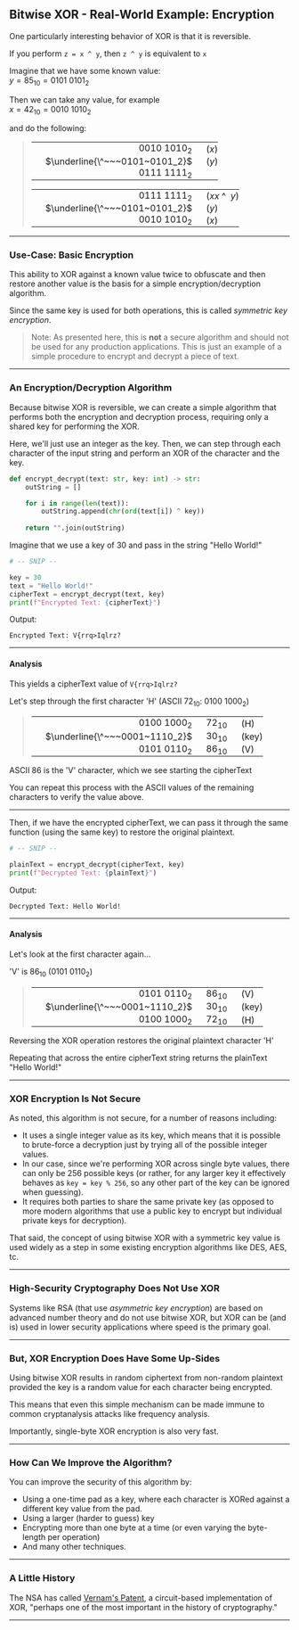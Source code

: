 ## Bitwise XOR - Real-World Example: Encryption

<style>
    td, th {
        border: 0!important;
        padding: 0!important;
        margin: 0!important;
        padding-left: 25px!important;
    }
</style>

One particularly interesting behavior of XOR is that it is reversible.

If you perform `z = x ^ y`, then `z ^ y` is equivalent to `x`

Imagine that we have some known value:  
$y=85_{10}=0101~0101_2$

Then we can take any value, for example  
$x=42_{10}=0010~1010_2$

and do the following:

> |||
> |-:|:-|
> |$0010~1010_2$|($x$)|
> |$\underline{\^~~~0101~0101_2}$|($y$)|
> |$0111~1111_2$||
> 
> |||
> |-:|:-|
> |$0111~1111_2$|($xx~\^~~y$)|
> |$\underline{\^~~~0101~0101_2}$|($y$)|
> |$0010~1010_2$|($x$)|

---

### Use-Case: Basic Encryption

This ability to XOR against a known value twice to obfuscate and then 
restore another value is the basis for a simple encryption/decryption 
algorithm.

Since the same key is used for both operations, this is called *symmetric 
key encryption*.

> Note: As presented here, this is **not** a secure algorithm and should 
> not be used for any production applications. This is just an example of a 
> simple procedure to encrypt and decrypt a piece of text.

---

### An Encryption/Decryption Algorithm

Because bitwise XOR is reversible, we can create a simple algorithm that
performs both the encryption and decryption process, requiring only a shared
key for performing the XOR.

Here, we'll just use an integer as the key. Then, we can step through each
character of the input string and perform an XOR of the character and the
key.

```python
def encrypt_decrypt(text: str, key: int) -> str:
    outString = []

    for i in range(len(text)):
        outString.append(chr(ord(text[i]) ^ key))
    
    return "".join(outString)
```

Imagine that we use a key of 30 and pass in the string "Hello World!"

```python
# -- SNIP --

key = 30
text = "Hello World!"
cipherText = encrypt_decrypt(text, key)
print(f"Encrypted Text: {cipherText}")
```

Output:

```
Encrypted Text: V{rrq>Iqlrz?
```

---

#### Analysis

This yields a cipherText value of `V{rrq>Iqlrz?`

Let's step through the first character 'H' (ASCII $72_{10}$:
$0100~1000_2$)

> ||||
> |-:|-:|:-|
> |$0100~1000_2$|$72_{10}$|(H)|
> |$\underline{\^~~~0001~1110_2}$|$30_{10}$|(key)|
> |$0101~0110_2$|$86_{10}$|(V)|

ASCII $86$ is the 'V' character, which we see starting the cipherText

You can repeat this process with the ASCII values of the remaining 
characters to verify the value above.

---

Then, if we have the encrypted cipherText, we can pass it through the same
function (using the same key) to restore the original plaintext.

```python
# -- SNIP --

plainText = encrypt_decrypt(cipherText, key)
print(f"Decrypted Text: {plainText}")
```

Output:

```
Decrypted Text: Hello World!
```

---

#### Analysis

Let's look at the first character again...

'V' is $86_{10}$ ($0101~0110_2$)

> ||||
> |-:|-:|:-|
> |$0101~0110_2$|$86_{10}$|(V)|
> |$\underline{\^~~~0001~1110_2}$|$30_{10}$|(key)|
> |$0100~1000_2$|$72_{10}$|(H)|

Reversing the XOR operation restores the original plaintext character 'H'

Repeating that across the entire cipherText string returns the plainText
"Hello World!"

---

### XOR Encryption Is Not Secure

As noted, this algorithm is not secure, for a number of reasons including:

* It uses a single integer value as its key, which means that it is 
  possible to brute-force a decryption just by trying all of the possible 
  integer values.
* In our case, since we're performing XOR across single byte values, there
  can only be $256$ possible keys (or rather, for any larger key it 
  effectively behaves as `key = key % 256`, so any other part of the
  key can be ignored when guessing).
* It requires both parties to share the same private key (as opposed to
  more modern algorithms that use a public key to encrypt but individual
  private keys for decryption).

That said, the concept of using bitwise XOR with a symmetric key value is 
used widely as a step in some existing encryption algorithms like DES, 
AES,  tc.

---

### High-Security Cryptography Does Not Use XOR

Systems like RSA (that use *asymmetric key encryption*) are based on 
advanced number theory and do not use bitwise XOR, but XOR can be (and is) 
used in lower security applications where speed is the primary goal.

---

### But, XOR Encryption Does Have Some Up-Sides

Using bitwise XOR results in random ciphertext from non-random plaintext 
provided the key is a random value for each character being encrypted.

This means that even this simple mechanism can be made immune to common 
cryptanalysis attacks like frequency analysis.

Importantly, single-byte XOR encryption is also very fast.

---

### How Can We Improve the Algorithm?

You can improve the security of this algorithm by:

* Using a one-time pad as a key, where each character is XORed against a 
  different key value from the pad.
* Using a larger (harder to guess) key
* Encrypting more than one byte at a time (or even varying the byte-length
  per operation)
* And many other techniques.

---

### A Little History

The NSA has called
[Vernam's Patent](https://patents.google.com/patent/US1310719A/en),
a circuit-based implementation of XOR, "perhaps one of the most important 
in the history of cryptography."

---
